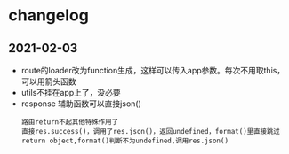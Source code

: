 # changelog

## 2021-02-03
- route的loader改为function生成，这样可以传入app参数。每次不用取this，可以用箭头函数
- utils不挂在app上了，没必要
- response 辅助函数可以直接json()
  ```
  路由return不起其他特殊作用了
  直接res.success()，调用了res.json()，返回undefined，format()里直接跳过
  return object,format()判断不为undefined,调用res.json()
  ```